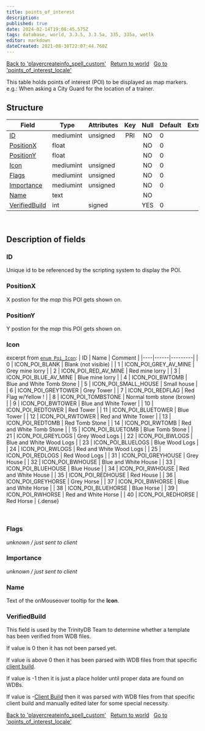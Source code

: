 ```yaml
---
title: points_of_interest
description: 
published: true
date: 2024-02-14T19:08:45.575Z
tags: database, world, 3.3.5, 3.3.5a, 335, 335a, wotlk
editor: markdown
dateCreated: 2021-08-30T22:07:44.760Z
---
```


<a href="https://trinitycore.info/en/database/335/world/playercreateinfo_spell_custom" class="mt-5 v-btn v-btn--depressed v-btn--flat v-btn--outlined theme--light v-size--default darkblue--text text--lighten-3"><span class="v-btn__content"><i aria-hidden="true" class="v-icon notranslate v-icon--left mdi mdi-arrow-left theme--light"></i><span>Back to 'playercreateinfo_spell_custom'</span></span></a>&nbsp;&nbsp;&nbsp;<a href="https://trinitycore.info/en/database/335/world/home" class="mt-5 v-btn v-btn--depressed v-btn--flat v-btn--outlined theme--light v-size--default darkblue--text text--lighten-3"><span class="v-btn__content"><i aria-hidden="true" class="v-icon notranslate v-icon--left mdi mdi-home-outline theme--light"></i><span>Return to world</span></span></a>&nbsp;&nbsp;&nbsp;<a href="https://trinitycore.info/en/database/335/world/points_of_interest_locale" class="mt-5 v-btn v-btn--depressed v-btn--flat v-btn--outlined theme--light v-size--default darkblue--text text--lighten-3"><span class="v-btn__content"><span>Go to 'points_of_interest_locale'</span><i aria-hidden="true" class="v-icon notranslate v-icon--right mdi mdi-arrow-right theme--light"></i></span></a>

This table holds points of interest (POI) to be displayed as map markers. 
e.g.: When asking a City Guard for the location of a trainer. 


## Structure

| Field | Type | Attributes | Key | Null | Default | Extra | Comment |
| --- | --- | --- | :---: | :---: | --- | --- | --- |
| [ID](#id) | mediumint | unsigned | PRI | NO | 0 |  |  |
| [PositionX](#positionx) | float |  |  | NO | 0 |  |  |
| [PositionY](#positiony) | float |  |  | NO | 0 |  |  |
| [Icon](#icon) | mediumint | unsigned |  | NO | 0 |  |  |
| [Flags](#flags) | mediumint | unsigned |  | NO | 0 |  |  |
| [Importance](#importance) | mediumint | unsigned |  | NO | 0 |  |  |
| [Name](#name) | text |  |  | NO |  |  |  |
| [VerifiedBuild](#verifiedbuild) | int | signed |  | YES | 0 |  |  |
&nbsp;
## Description of fields

### ID
Unique id to be referenced by the scripting system to display the POI.
&nbsp;

### PositionX
X postion for the _map_ this POI gets shown on.
&nbsp;

### PositionY
Y postion for the _map_ this POI gets shown on.
&nbsp;

### Icon

excerpt from [`enum Poi_Icon`](https://github.com/TrinityCore/TrinityCore/blob/3.3.5/src/server/game/Entities/Creature/GossipDef.h):
| ID | Name | Comment |
|----|------|---------|
| 0 | ICON_POI_BLANK | Blank (not visible) |
| 1 | ICON_POI_GREY_AV_MINE | Grey mine lorry |
| 2 | ICON_POI_RED_AV_MINE | Red mine lorry |
| 3 | ICON_POI_BLUE_AV_MINE | Blue mine lorry |
| 4 | ICON_POI_BWTOMB | Blue and White Tomb Stone |
| 5 | ICON_POI_SMALL_HOUSE | Small house |
| 6 | ICON_POI_GREYTOWER | Grey Tower |
| 7 | ICON_POI_REDFLAG | Red Flag w/Yellow ! |
| 8 | ICON_POI_TOMBSTONE | Normal tomb stone (brown) |
| 9 | ICON_POI_BWTOWER | Blue and White Tower |
| 10 | ICON_POI_REDTOWER | Red Tower |
| 11 | ICON_POI_BLUETOWER | Blue Tower |
| 12 | ICON_POI_RWTOWER | Red and White Tower |
| 13 | ICON_POI_REDTOMB | Red Tomb Stone |
| 14 | ICON_POI_RWTOMB | Red and White Tomb Stone |
| 15 | ICON_POI_BLUETOMB | Blue Tomb Stone |
| 21 | ICON_POI_GREYLOGS | Grey Wood Logs |
| 22 | ICON_POI_BWLOGS | Blue and White Wood Logs |
| 23 | ICON_POI_BLUELOGS | Blue Wood Logs |
| 24 | ICON_POI_RWLOGS | Red and White Wood Logs |
| 25 | ICON_POI_REDLOGS | Red Wood Logs |
| 31 | ICON_POI_GREYHOUSE | Grey House |
| 32 | ICON_POI_BWHOUSE | Blue and White House |
| 33 | ICON_POI_BLUEHOUSE | Blue House |
| 34 | ICON_POI_RWHOUSE | Red and White House |
| 35 | ICON_POI_REDHOUSE | Red House |
| 36 | ICON_POI_GREYHORSE | Grey Horse |
| 37 | ICON_POI_BWHORSE | Blue and White Horse |
| 38 | ICON_POI_BLUEHORSE | Blue Horse |
| 39 | ICON_POI_RWHORSE | Red and White Horse |
| 40 | ICON_POI_REDHORSE | Red Horse |
{.dense}

&nbsp;

### Flags
*unknown / just sent to client*
&nbsp;

### Importance
*unknown / just sent to client*
&nbsp;

### Name
Text of the onMouseover tooltip for the **Icon**.
&nbsp;

### VerifiedBuild
This field is used by the TrinityDB Team to determine whether a template has been verified from WDB files.

If value is 0 then it has not been parsed yet.

If value is above 0 then it has been parsed with WDB files from that specific [client build](/en/database/335/auth/realmlist#gamebuild).

If value is -1 then it is just a place holder until proper data are found on WDBs.

If value is -[Client Build](/en/database/335/auth/realmlist#gamebuild) then it was parsed with WDB files from that specific client build and manually edited later for some special necessity.
&nbsp;

<a href="https://trinitycore.info/en/database/335/world/playercreateinfo_spell_custom" class="mt-5 v-btn v-btn--depressed v-btn--flat v-btn--outlined theme--light v-size--default darkblue--text text--lighten-3"><span class="v-btn__content"><i aria-hidden="true" class="v-icon notranslate v-icon--left mdi mdi-arrow-left theme--light"></i><span>Back to 'playercreateinfo_spell_custom'</span></span></a>&nbsp;&nbsp;&nbsp;<a href="https://trinitycore.info/en/database/335/world/home" class="mt-5 v-btn v-btn--depressed v-btn--flat v-btn--outlined theme--light v-size--default darkblue--text text--lighten-3"><span class="v-btn__content"><i aria-hidden="true" class="v-icon notranslate v-icon--left mdi mdi-home-outline theme--light"></i><span>Return to world</span></span></a>&nbsp;&nbsp;&nbsp;<a href="https://trinitycore.info/en/database/335/world/points_of_interest_locale" class="mt-5 v-btn v-btn--depressed v-btn--flat v-btn--outlined theme--light v-size--default darkblue--text text--lighten-3"><span class="v-btn__content"><span>Go to 'points_of_interest_locale'</span><i aria-hidden="true" class="v-icon notranslate v-icon--right mdi mdi-arrow-right theme--light"></i></span></a>
